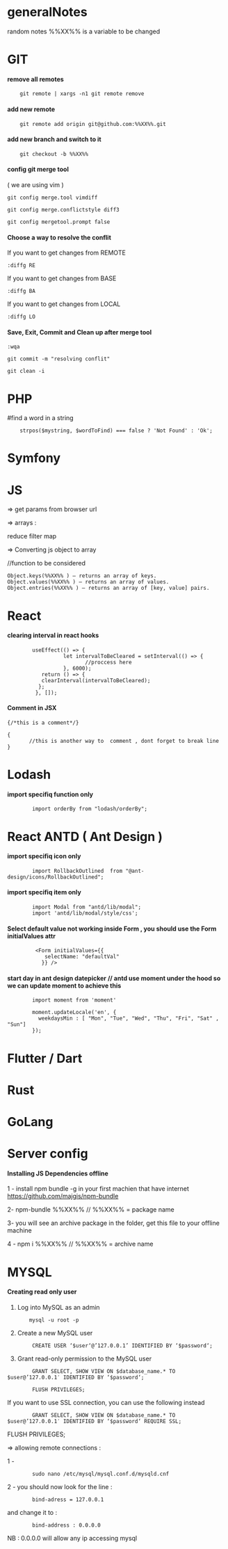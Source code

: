 # generalNotes
random  notes
%%XX%% is a variable to be changed

# GIT 

#### remove all remotes

        git remote | xargs -n1 git remote remove

#### add new remote 

        git remote add origin git@github.com:%%XX%%.git
 
#### add new branch and switch to it 

        git checkout -b %%XX%%

#### config git merge tool 
( we are using  vim ) 
```
git config merge.tool vimdiff
```
```
git config merge.conflictstyle diff3
```
```
git config mergetool.prompt false

``` 

#### Choose a way to resolve the conflit

If you want to get changes from REMOTE

```
:diffg RE  
```
If you want to get changes from BASE
```
:diffg BA  
```
If you want to get changes from LOCAL
```
:diffg LO 
 ```
#### Save, Exit, Commit and Clean up after merge tool
```
:wqa  
```
```
git commit -m "resolving conflit"
```
```
git clean -i
```


# PHP 

#find a word in a string

 
        strpos($mystring, $wordToFind) === false ? 'Not Found' : 'Ok';

# Symfony


# JS

=> get params from browser url 

=> arrays :

reduce
filter
map

=> Converting js object to array 

 //function to be considered     

    Object.keys(%%XX%% ) – returns an array of keys.
    Object.values(%%XX%% ) – returns an array of values.
    Object.entries(%%XX%% ) – returns an array of [key, value] pairs.
  
  
    
# React

####  clearing interval in react hooks 

```
        useEffect(() => {
                  let intervalToBeCleared = setInterval(() => {
                         //proccess here
                  }, 6000);
           return () => {
           clearInterval(intervalToBeCleared);
          };
         }, []);
  ```
 #### Comment in JSX 
 ```
 {/*this is a comment*/}

 {
        //this is another way to  comment , dont forget to break line
 }
 ```
  
# Lodash 

#### import specifiq function only 
```
        import orderBy from "lodash/orderBy";
```
# React ANTD ( Ant Design )

#### import specifiq  icon only 
```
        import RollbackOutlined  from "@ant-design/icons/RollbackOutlined";
```
#### import specifiq item only
```
        import Modal from "antd/lib/modal";
        import 'antd/lib/modal/style/css';
```

#### Select default value not working inside Form , you should use the Form  initialValues attr

```
         <Form initialValues={{
            selectName: "defaultVal"
           }} />
  ```         
#### start day in ant design datepicker  // antd use moment under the hood so we can update moment to achieve this
```
        import moment from 'moment'
```
```
        moment.updateLocale('en', {
          weekdaysMin : [ "Mon", "Tue", "Wed", "Thu", "Fri", "Sat" , "Sun"]
        });

```

# Flutter / Dart



# Rust


# GoLang 

# Server config


#### Installing JS Dependencies offline 

1 -  install npm bundle -g in your first machien that have internet  https://github.com/majgis/npm-bundle

2- npm-bundle %%XX%%  // %%XX%%  = package name

3- you will see an archive package in the folder, get this file to your offline machine 

4 - npm i %%XX%% // %%XX%%  = archive name


# MYSQL


#### Creating read only user 

1. Log into MySQL as an admin
 ```
        mysql -u root -p 
 ```
2. Create a new MySQL user

```
        CREATE USER ‘$user‘@’127.0.0.1’ IDENTIFIED BY ‘$password‘;
```
3. Grant read-only permission to the MySQL user

```
        GRANT SELECT, SHOW VIEW ON $database_name.* TO $user@’127.0.0.1′ IDENTIFIED BY ‘$password‘;

        FLUSH PRIVILEGES;
``` 

If you want to use SSL connection, you can use the following instead
```
        GRANT SELECT, SHOW VIEW ON $database_name.* TO $user@’127.0.0.1′ IDENTIFIED BY ‘$password‘ REQUIRE SSL;
```

FLUSH PRIVILEGES;


=> allowing remote connections :

1 - 

```
        sudo nano /etc/mysql/mysql.conf.d/mysqld.cnf
```

2 - you should now look for the line :

```
        bind-adress = 127.0.0.1 
```

and change it to : 

```
        bind-address : 0.0.0.0
```

NB : 0.0.0.0  will allow any ip accessing mysql 



